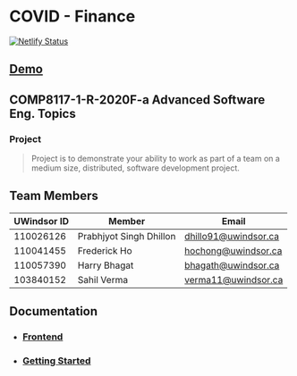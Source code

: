# COVID - Finance

[![Netlify Status](https://api.netlify.com/api/v1/badges/46efc1af-f034-46ad-a0c2-e592996e431e/deploy-status)](https://app.netlify.com/sites/covidf/deploys)

## [Demo](https://covidf.netlify.app/)

## COMP8117-1-R-2020F-a Advanced Software Eng. Topics

### Project

> Project is to demonstrate your ability to work as part of a team on a medium size, distributed, software development project.

## Team Members

| UWindsor ID | Member                  | Email                |
| ----------- | ----------------------- | -------------------- |
| 110026126   | Prabhjyot Singh Dhillon | dhillo91@uwindsor.ca |
| 110041455   | Frederick Ho            | hochong@uwindsor.ca  |
| 110057390   | Harry Bhagat            | bhagath@uwindsor.ca  |
| 103840152   | Sahil Verma             | verma11@uwindsor.ca  |

## Documentation

-   ### [Frontend](https://covid-finance-docs.netlify.app/#/ "COVID-19 Finace frontend Docs")

-   ### [Getting Started](https://covid-finance-docs.netlify.app/#/getting-started "Getting Started with frontend")
